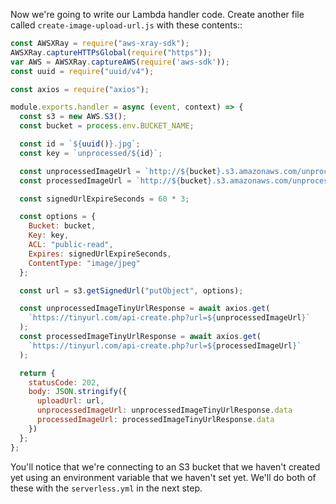 Now we're going to write our Lambda handler code.
Create another file called `create-image-upload-url.js` with these contents::

```js
const AWSXRay = require("aws-xray-sdk");
AWSXRay.captureHTTPsGlobal(require("https"));
var AWS = AWSXRay.captureAWS(require('aws-sdk'));
const uuid = require("uuid/v4");

const axios = require("axios");

module.exports.handler = async (event, context) => {
  const s3 = new AWS.S3();
  const bucket = process.env.BUCKET_NAME;

  const id = `${uuid()}.jpg`;
  const key = `unprocessed/${id}`;

  const unprocessedImageUrl = `http://${bucket}.s3.amazonaws.com/unprocessed/${id}`;
  const processedImageUrl = `http://${bucket}.s3.amazonaws.com/unprocessed/${id}`;

  const signedUrlExpireSeconds = 60 * 3;

  const options = {
    Bucket: bucket,
    Key: key,
    ACL: "public-read",
    Expires: signedUrlExpireSeconds,
    ContentType: "image/jpeg"
  };

  const url = s3.getSignedUrl("putObject", options);

  const unprocessedImageTinyUrlResponse = await axios.get(
    `https://tinyurl.com/api-create.php?url=${unprocessedImageUrl}`
  );
  const processedImageTinyUrlResponse = await axios.get(
    `https://tinyurl.com/api-create.php?url=${processedImageUrl}`
  );

  return {
    statusCode: 202,
    body: JSON.stringify({
      uploadUrl: url,
      unprocessedImageUrl: unprocessedImageTinyUrlResponse.data
      processedImageUrl: processedImageTinyUrlResponse.data
    })
  };
};
```

You'll notice that we're connecting to an S3 bucket that we haven't created yet using an environment variable that we haven't set yet. We'll do both of these with the `serverless.yml` in the next step.
